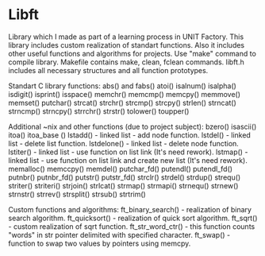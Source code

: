 # Libft
Library which I made as part of a learning process in UNIT Factory.
This library includes custom realization of standart functions. Also it includes other useful functions and algorithms for projects. 
Use "make" command to compile library. Makefile contains make, clean, fclean commands.
libft.h includes all necessary structures and all function prototypes.

Standart C library functions:
abs() and fabs()
atoi()
isalnum()
isalpha()
isdigit()
isprint()
isspace()
memchr()
memcmp()
memcpy()
memmove()
memset()
putchar()
strcat()
strchr()
strcmp()
strcpy()
strlen()
strncat()
strncmp()
strncpy()
strrchr()
strstr()
tolower()
toupper()

Additional ~nix and other functions (due to project subject):
bzero()
isascii()
itoa()
itoa_base ()
lstadd() - linked list - add node function.
lstdel() - linked list - delete list function.
lstdelone() - linked list - delete node function.
lstiter() - linked list - use function on list link (It's need rework).
lstmap() - linked list - use function on list link and create new list  (It's need rework).
memalloc()
memccpy()
memdel()
putchar_fd()
putendl()
putendl_fd()
putnbr()
putnbr_fd()
putstr()
putstr_fd()
strclr()
strdel()
strdup()
strequ()
striter()
striteri()
strjoin()
strlcat()
strmap()
strmapi()
strnequ()
strnew()
strnstr()
strrev()
strsplit()
strsub()
strtrim()

Custom functions and algorithms:
ft_binary_search() - realization of binary search algorithm.
ft_quicksort() - realization of quick sort algorithm.
ft_sqrt() - custom realization of sqrt function.
ft_str_word_ctr() - this function counts "words" in str pointer delimited with specified character.
ft_swap() - function to swap two values by pointers using memcpy.
